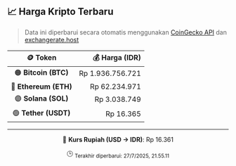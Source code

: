 

<!-- HARGA_KRIPTO -->
## 📈 Harga Kripto Terbaru

> Data ini diperbarui secara otomatis menggunakan [CoinGecko API](https://www.coingecko.com/) dan [exchangerate.host](https://exchangerate.host/)

<div align="center">

| 🪙 Token | 💰 Harga (IDR) |
|:------:|---------------:|
| 🟠 **Bitcoin (BTC)**   | Rp 1.936.756.721 |
| 🔵 **Ethereum (ETH)**  | Rp 62.234.971 |
| 🟣 **Solana (SOL)**    | Rp 3.038.749 |
| 🟢 **Tether (USDT)**   | Rp 16.365 |

---

💱 **Kurs Rupiah (USD → IDR)**: Rp 16.361

🕒 <sub>Terakhir diperbarui: 27/7/2025, 21.55.11</sub>

</div>
<!-- /HARGA_KRIPTO -->